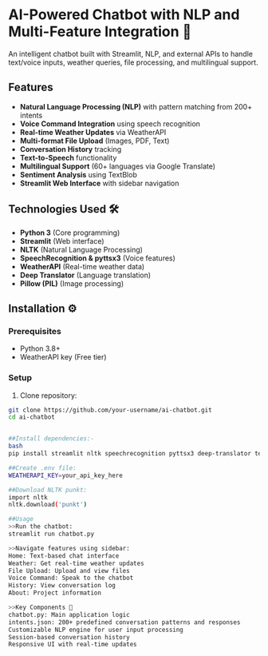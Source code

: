 # AI-Powered Chatbot with NLP and Multi-Feature Integration 🤖

An intelligent chatbot built with Streamlit, NLP, and external APIs to handle text/voice inputs, weather queries, file processing, and multilingual support.

## Features
- **Natural Language Processing (NLP)** with pattern matching from 200+ intents
- **Voice Command Integration** using speech recognition
- **Real-time Weather Updates** via WeatherAPI
- **Multi-format File Upload** (Images, PDF, Text)
- **Conversation History** tracking
- **Text-to-Speech** functionality
- **Multilingual Support** (60+ languages via Google Translate)
- **Sentiment Analysis** using TextBlob
- **Streamlit Web Interface** with sidebar navigation

## Technologies Used 🛠️
- **Python 3** (Core programming)
- **Streamlit** (Web interface)
- **NLTK** (Natural Language Processing)
- **SpeechRecognition & pyttsx3** (Voice features)
- **WeatherAPI** (Real-time weather data)
- **Deep Translator** (Language translation)
- **Pillow (PIL)** (Image processing)

## Installation ⚙️

### Prerequisites
- Python 3.8+
- WeatherAPI key (Free tier)

### Setup
1. Clone repository:
```bash
git clone https://github.com/your-username/ai-chatbot.git
cd ai-chatbot


##Install dependencies:-
bash
pip install streamlit nltk speechrecognition pyttsx3 deep-translator textblob python-dotenv pillow requests

##Create .env file:
WEATHERAPI_KEY=your_api_key_here

##Download NLTK punkt:
import nltk
nltk.download('punkt')

##Usage 
>>Run the chatbot:
streamlit run chatbot.py

>>Navigate features using sidebar:
Home: Text-based chat interface
Weather: Get real-time weather updates
File Upload: Upload and view files
Voice Command: Speak to the chatbot
History: View conversation log
About: Project information

>>Key Components 🧩
chatbot.py: Main application logic
intents.json: 200+ predefined conversation patterns and responses
Customizable NLP engine for user input processing
Session-based conversation history
Responsive UI with real-time updates


